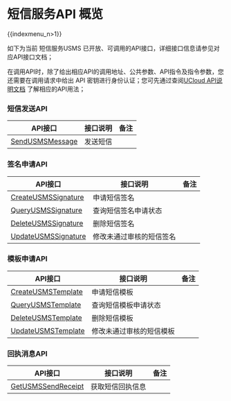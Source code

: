 # 短信服务API 概览

{{indexmenu_n>1}}



如下为当前 短信服务USMS 已开放、可调用的API接口，详细接口信息请参见对应API接口文档；

在调用API时，除了给出相应API的调用地址、公共参数、API指令及指令参数，您还需要在调用请求中给出 API 密钥进行身份认证；您可先通过查阅[UCloud API说明文档](https://docs.ucloud.cn/api/summary/overview) 了解相应的API用法；



### 短信发送API

| API接口                                                      | 接口说明 | 备注 |
| ------------------------------------------------------------ | -------- | ---- |
| [SendUSMSMessage](https://docs.ucloud.cn/api/usms-api/send_usms_message) | 发送短信 |      |



### 签名申请API

| API接口                                                      | 接口说明                 | 备注 |
| ------------------------------------------------------------ | ------------------------ | ---- |
| [CreateUSMSSignature](https://docs.ucloud.cn/api/usms-api/create_usms_signature) | 申请短信签名             |      |
| [QueryUSMSSignature](https://docs.ucloud.cn/api/usms-api/query_usms_signature) | 查询短信签名申请状态     |      |
| [DeleteUSMSSignature](https://docs.ucloud.cn/api/usms-api/delete_usms_signature) | 删除短信签名             |      |
| [UpdateUSMSSignature](https://docs.ucloud.cn/api/usms-api/update_usms_signature) | 修改未通过审核的短信签名 |      |



### 模板申请API

| API接口                                                      | 接口说明                 | 备注 |
| ------------------------------------------------------------ | ------------------------ | ---- |
| [CreateUSMSTemplate](https://docs.ucloud.cn/api/usms-api/create_usms_template) | 申请短信模板             |      |
| [QueryUSMSTemplate](https://docs.ucloud.cn/api/usms-api/query_usms_template) | 查询短信模板申请状态     |      |
| [DeleteUSMSTemplate](https://docs.ucloud.cn/api/usms-api/delete_usms_template) | 删除短信模板             |      |
| [UpdateUSMSTemplate](https://docs.ucloud.cn/api/usms-api/update_usms_template) | 修改未通过审核的短信模板 |      |



### 回执消息API

| API接口                                                      | 接口说明         | 备注 |
| ------------------------------------------------------------ | ---------------- | ---- |
| [GetUSMSSendReceipt](https://docs.ucloud.cn/api/usms-api/get_usms_send_receipt) | 获取短信回执信息 |      |

